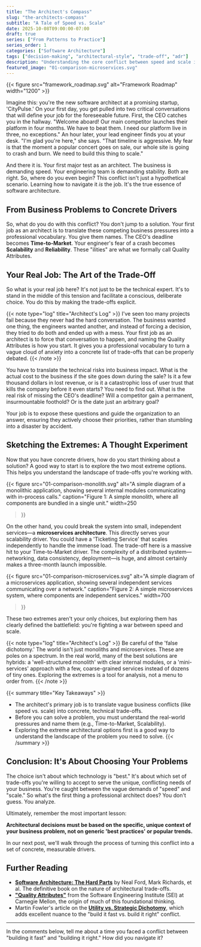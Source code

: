 ```yaml
---
title: "The Architect's Compass"
slug: "the-architects-compass"
subtitle: "A Tale of Speed vs. Scale"
date: 2025-10-08T09:00:00-07:00
draft: true
series: ["From Patterns to Practice"]
series_order: 1
categories: ["Software Architecture"]
tags: ["decision-making", "architectural-style", "trade-off", "adr"]
description: "Understanding the core conflict between speed and scale is the architect's first challenge. This post explores how to translate business pressures into concrete drivers and navigate critical trade-offs."
featured_image: "01-comparison-microservices.svg"
---
```


{{< figure src="framework_roadmap.svg" alt="Framework Roadmap" width="1200" >}}

Imagine this: you're the new software architect at a promising startup, 'CityPulse.' On your first day, you get pulled into two critical conversations that will define your job for the foreseeable future. First, the CEO catches you in the hallway. "Welcome aboard! Our main competitor launches their platform in four months. We have to beat them. I need our platform live in three, no exceptions." An hour later, your lead engineer finds you at your desk. "I'm glad you're here," she says. "That timeline is aggressive. My fear is that the moment a popular concert goes on sale, our whole site is going to crash and burn. We need to build this thing to scale."

And there it is. Your first major test as an architect. The business is demanding speed. Your engineering team is demanding stability. Both are right. So, where do you even begin? This conflict isn't just a hypothetical scenario. Learning how to navigate it *is* the job. It's the true essence of software architecture.

## From Business Problems to Concrete Drivers

So, what do you do with this conflict? You don't jump to a solution. Your first job as an architect is to translate these competing business pressures into a professional vocabulary. You give them names. The CEO's deadline becomes **Time-to-Market**. Your engineer's fear of a crash becomes **Scalability** and **Reliability**. These "ilities" are what we formally call Quality Attributes.

## Your Real Job: The Art of the Trade-Off

So what is your real job here? It's not just to be the technical expert. It's to stand in the middle of this tension and facilitate a conscious, deliberate choice. You do this by making the trade-offs explicit.

{{< note type="log" title="Architect's Log" >}}
I've seen too many projects fail because they never had the hard conversation. The business wanted one thing, the engineers wanted another, and instead of forcing a decision, they tried to do both and ended up with a mess. Your first job as an architect is to force that conversation to happen, and naming the Quality Attributes is how you start. It gives you a professional vocabulary to turn a vague cloud of anxiety into a concrete list of trade-offs that can be properly debated.
{{< /note >}}

You have to translate the technical risks into business impact. What is the actual cost to the business if the site goes down during the sale? Is it a few thousand dollars in lost revenue, or is it a catastrophic loss of user trust that kills the company before it even starts? You need to find out. What is the real risk of missing the CEO's deadline? Will a competitor gain a permanent, insurmountable foothold? Or is the date just an arbitrary goal?

Your job is to expose these questions and guide the organization to an answer, ensuring they actively choose their priorities, rather than stumbling into a disaster by accident.

## Sketching the Extremes: A Thought Experiment

Now that you have concrete drivers, how do you start thinking about a solution? A good way to start is to explore the two most extreme options. This helps you understand the landscape of trade-offs you're working with.

{{< figure
      src="01-comparison-monolith.svg"
      alt="A simple diagram of a monolithic application, showing several internal modules communicating with in-process calls."
      caption="Figure 1: A simple monolith, where all components are bundled in a single unit."
      width=250
>}}

On the other hand, you could break the system into small, independent services—a **microservices architecture**. This directly serves your scalability driver. You could have a 'Ticketing Service' that scales independently to handle the immense load. The trade-off here is a massive hit to your Time-to-Market driver. The complexity of a distributed system—networking, data consistency, deployment—is huge, and almost certainly makes a three-month launch impossible.

{{< figure
    src="01-comparison-microservices.svg"
    alt="A simple diagram of a microservices application, showing several independent services communicating over a network."
    caption="Figure 2: A simple microservices system, where components are independent services."
    width=700
>}}

These two extremes aren't your only choices, but exploring them has clearly defined the battlefield: you're fighting a war between speed and scale.

{{< note type="log" title="Architect's Log" >}}
Be careful of the 'false dichotomy.' The world isn't just monoliths and microservices. These are poles on a spectrum. In the real world, many of the best solutions are hybrids: a 'well-structured monolith' with clear internal modules, or a 'mini-services' approach with a few, coarse-grained services instead of dozens of tiny ones. Exploring the extremes is a tool for analysis, not a menu to order from.
{{< /note >}}

{{< summary title="Key Takeaways" >}}

* The architect's primary job is to translate vague business conflicts (like speed vs. scale) into concrete, technical trade-offs.
* Before you can solve a problem, you must understand the real-world pressures and name them (e.g., Time-to-Market, Scalability).
* Exploring the extreme architectural options first is a good way to understand the landscape of the problem you need to solve.
{{< /summary >}}

## Conclusion: It's About Choosing Your Problems

The choice isn't about which technology is "best." It's about which set of trade-offs you're willing to accept to serve the unique, conflicting needs of your business. You're caught between the vague demands of "speed" and "scale." So what's the first thing a professional architect does? You don't guess. You analyze.

Ultimately, remember the most important lesson:

**Architectural decisions must be based on the specific, unique context of your business problem, not on generic 'best practices' or popular trends.**

In our next post, we'll walk through the process of turning this conflict into a set of concrete, measurable drivers.

## Further Reading

* [**Software Architecture: The Hard Parts**](https://www.oreilly.com/library/view/software-architecture-the/9781492086888/) by Neal Ford, Mark Richards, et al. The definitive book on the nature of architectural trade-offs.
* [**"Quality Attributes"**](https://www.sei.cmu.edu/documents/1142/1995_005_001_16427.pdf) from the Software Engineering Institute (SEI) at Carnegie Mellon, the origin of much of this foundational thinking.
* Martin Fowler's article on the [**Utility vs. Strategic Dichotomy**](https://martinfowler.com/bliki/UtilityVsStrategicDichotomy.html), which adds excellent nuance to the "build it fast vs. build it right" conflict.

---

In the comments below, tell me about a time you faced a conflict between "building it fast" and "building it right." How did you navigate it?
